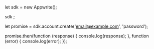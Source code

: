 let sdk = new Appwrite();

sdk
;

let promise = sdk.account.create('email@example.com', 'password');

promise.then(function (response) {
    console.log(response);
}, function (error) {
    console.log(error);
});